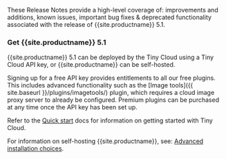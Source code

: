 These Release Notes provide a high-level coverage of: improvements and additions, known issues, important bug fixes & deprecated functionality associated with the release of {{site.productname}} 5.1.


### Get {{site.productname}} 5.1
{{site.productname}} 5.1 can be deployed by the Tiny Cloud using a Tiny Cloud API key, or {{site.productname}} can be self-hosted.

Signing up for a free API key provides entitlements to all our free plugins. This includes advanced functionality such as the [Image tools]({{  site.baseurl }}/plugins/imagetools/) plugin, which requires a cloud image proxy server to already be configured. Premium plugins can be purchased at any time once the API key has been set up.

Refer to the [Quick start]({{site.baseurl}}/quick-start) docs for information on getting started with Tiny Cloud.

For information on self-hosting {{site.productname}}, see: [Advanced installation choices]({{site.baseurl}}/general-configuration-guide/advanced-install/).